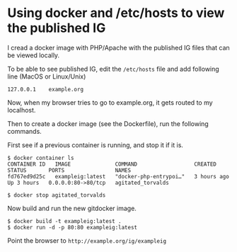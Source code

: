 # Using docker and /etc/hosts to view the published IG
 
I cread a docker image with PHP/Apache with the published
IG files that can be viewed locally.

To be able to see published IG, edit the `/etc/hosts` file and add following
line (MacOS or Linux/Unix)
```
127.0.0.1    example.org
```

Now, when my browser tries to go to example.org, it gets routed to my localhost.

Then to create a docker image (see the Dockerfile), run the following
commands.

First see if a previous container is running, and stop it if it is.
```
$ docker container ls
CONTAINER ID   IMAGE              COMMAND                  CREATED       STATUS       PORTS                NAMES
fd767ed9d25c   exampleig:latest   "docker-php-entrypoi…"   3 hours ago   Up 3 hours   0.0.0.0:80->80/tcp   agitated_torvalds

$ docker stop agitated_torvalds
```

Now build and run the new gitdocker image.
```
$ docker build -t exampleig:latest .
$ docker run -d -p 80:80 exampleig:latest
```

Point the browser to `http://example.org/ig/exampleig`


